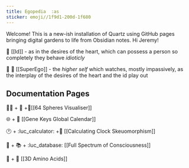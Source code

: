 ```yaml
---
title: Egopedia  :as
sticker: emoji//1f9d1-200d-1f680
---
```

Welcome!
This is a new-ish installation of Quartz using GitHub pages bringing digital gardens to life from  Obsidian notes. Hi Jeremy!

💓 [[Id]] - as in the desires of the heart, which can possess a person so completely they behave *idioticly*

🧠 💭 [[SuperEgo]] - the *higher self* which watches, mostly impassively, as the interplay of the desires of the heart and the id play out

## Documentation Pages

😵‍💫 + :dna: +🎈[[64 Spheres Visualiser]]

🌐 + 🧬 [[Gene Keys Global Calendar]]

🕐 + :luc_calculator: +🧬 [[Calculating Clock Skeuomorphism]]

:dna: + 📚 + :luc_database: [[Full Spectrum of Consciousness]]

:dna: + 🧪 [[3D Amino Acids]]